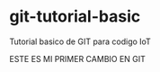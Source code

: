 # git-tutorial-basic
Tutorial basico de GIT para codigo IoT

ESTE ES MI PRIMER CAMBIO EN GIT





















